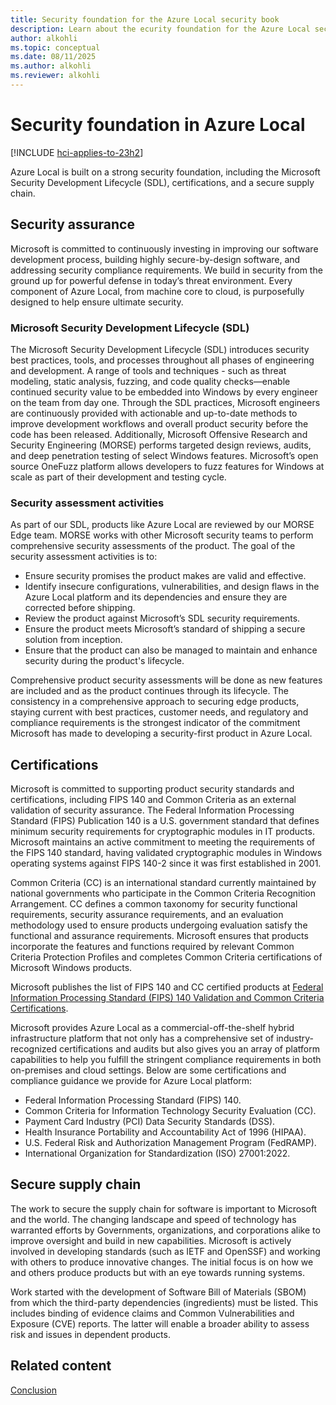 ```yaml
---
title: Security foundation for the Azure Local security book
description: Learn about the ecurity foundation for the Azure Local security book.
author: alkohli
ms.topic: conceptual
ms.date: 08/11/2025
ms.author: alkohli
ms.reviewer: alkohli
---
```


# Security foundation in Azure Local

[!INCLUDE [hci-applies-to-23h2](../includes/hci-applies-to-23h2.md)]

Azure Local is built on a strong security foundation, including the Microsoft Security Development Lifecycle (SDL), certifications, and a secure supply chain.

## Security assurance

Microsoft is committed to continuously investing in improving our software development process, building highly secure-by-design software, and addressing security compliance requirements. We build in security from the ground up for powerful defense in today’s threat environment. Every component of Azure Local, from machine core to cloud, is purposefully designed to help ensure ultimate security. 
 
### Microsoft Security Development Lifecycle (SDL)

The Microsoft Security Development Lifecycle (SDL) introduces security best practices, tools, and processes throughout all phases of engineering and development. A range of tools and techniques - such as threat modeling, static analysis, fuzzing, and code quality checks—enable continued security value to be embedded into Windows by every engineer on the team from day one. Through the SDL practices, Microsoft engineers are continuously provided with actionable and up-to-date methods to improve development workflows and overall product security before the code has been released. Additionally, Microsoft Offensive Research and Security Engineering (MORSE) performs targeted design reviews, audits, and deep penetration testing of select Windows features. Microsoft’s open source OneFuzz platform allows developers to fuzz features for Windows at scale as part of their development and testing cycle. 
 
### Security assessment activities

As part of our SDL, products like Azure Local are reviewed by our  MORSE Edge team. MORSE works with other Microsoft security teams to perform comprehensive security assessments of the product. The goal of the security assessment activities is to:

- Ensure security promises the product makes are valid and effective.
- Identify insecure configurations, vulnerabilities, and design flaws in the Azure Local platform and its dependencies and ensure they are corrected before shipping. 
- Review the product against Microsoft’s SDL security requirements. 
- Ensure the product meets Microsoft’s standard of shipping a secure solution from inception. 
- Ensure that the product can also be managed to maintain and enhance security during the product's lifecycle. 
 
Comprehensive product security assessments will be done as new features are included and as the product continues through its lifecycle. The consistency in a comprehensive approach to securing edge products, staying current with best practices, customer needs, and regulatory and compliance requirements is the strongest indicator of the commitment Microsoft has made to developing a security-first product in Azure Local. 

## Certifications

Microsoft is committed to supporting product security standards and certifications, including FIPS 140 and Common Criteria as an external validation of security assurance. The Federal Information Processing Standard (FIPS) Publication 140 is a U.S. government standard that defines minimum security requirements for cryptographic modules in IT products. Microsoft maintains an active commitment to meeting the requirements of the FIPS 140 standard, having validated cryptographic modules in Windows operating systems against FIPS 140-2 since it was first established in 2001.
 
Common Criteria (CC) is an international standard currently maintained by national governments who participate in the Common Criteria Recognition Arrangement. CC defines a common taxonomy for security functional requirements, security assurance requirements, and an evaluation methodology used to ensure products undergoing evaluation satisfy the functional and assurance requirements. Microsoft ensures that products incorporate the features and functions required by relevant Common Criteria Protection Profiles and completes Common Criteria certifications of Microsoft Windows products.
 
Microsoft publishes the list of FIPS 140 and CC certified products at [Federal Information Processing Standard (FIPS) 140 Validation and Common Criteria Certifications](/windows/security/security-foundations/certification/fips-140-validation).
 
Microsoft provides Azure Local as a commercial-off-the-shelf hybrid infrastructure platform that not only has a comprehensive set of industry-recognized certifications and audits but also gives you an array of platform capabilities to help you fulfill the stringent compliance requirements in both on-premises and cloud settings. Below are some certifications and compliance guidance we provide for Azure Local platform:

- Federal Information Processing Standard (FIPS) 140.
- Common Criteria for Information Technology Security Evaluation (CC).
- Payment Card Industry (PCI) Data Security Standards (DSS).
- Health Insurance Portability and Accountability Act of 1996 (HIPAA).
- U.S. Federal Risk and Authorization Management Program (FedRAMP).
- International Organization for Standardization (ISO) 27001:2022.

## Secure supply chain

The work to secure the supply chain for software is important to Microsoft and the world. The changing landscape and speed of technology has warranted efforts by Governments, organizations, and corporations alike to improve oversight and build in new capabilities. Microsoft is actively involved in developing standards (such as IETF and OpenSSF) and working with others to produce innovative changes. The initial focus is on how we and others produce products but with an eye towards running systems. 
 
Work started with the development of Software Bill of Materials (SBOM) from which the third-party dependencies (ingredients) must be listed. This includes binding of evidence claims and Common Vulnerabilities and Exposure (CVE) reports. The latter will enable a broader ability to assess risk and issues in dependent products. 

## Related content

[Conclusion](conclusion.md)